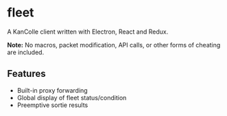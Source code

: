 # fleet

A KanColle client written with Electron, React and Redux.

**Note:** No macros, packet modification, API calls, or other forms of cheating are included.

## Features

* Built-in proxy forwarding
* Global display of fleet status/condition
* Preemptive sortie results
